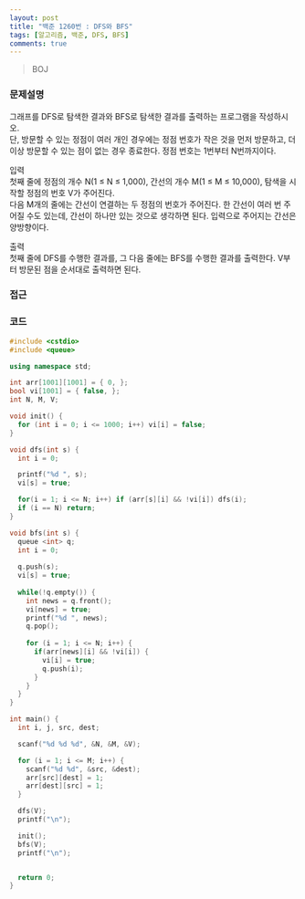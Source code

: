 ```yaml
---
layout: post
title: "백준 1260번 : DFS와 BFS"
tags: [알고리즘, 백준, DFS, BFS]
comments: true
---
```


> BOJ  

### 문제설명  
그래프를 DFS로 탐색한 결과와 BFS로 탐색한 결과를 출력하는 프로그램을 작성하시오.  
단, 방문할 수 있는 정점이 여러 개인 경우에는 정점 번호가 작은 것을 먼저 방문하고, 더 이상 방문할 수 있는 점이 없는 경우 종료한다. 정점 번호는 1번부터 N번까지이다.  

입력  
첫째 줄에 정점의 개수 N(1 ≤ N ≤ 1,000), 간선의 개수 M(1 ≤ M ≤ 10,000), 탐색을 시작할 정점의 번호 V가 주어진다.  
다음 M개의 줄에는 간선이 연결하는 두 정점의 번호가 주어진다. 한 간선이 여러 번 주어질 수도 있는데, 간선이 하나만 있는 것으로 생각하면 된다. 입력으로 주어지는 간선은 양방향이다.  

출력  
첫째 줄에 DFS를 수행한 결과를, 그 다음 줄에는 BFS를 수행한 결과를 출력한다. V부터 방문된 점을 순서대로 출력하면 된다.  

### 접근  


### 코드  
~~~c++
#include <cstdio>
#include <queue>

using namespace std;

int arr[1001][1001] = { 0, };
bool vi[1001] = { false, };
int N, M, V;

void init() { 
  for (int i = 0; i <= 1000; i++) vi[i] = false; 
}

void dfs(int s) {
  int i = 0;

  printf("%d ", s);
  vi[s] = true;

  for(i = 1; i <= N; i++) if (arr[s][i] && !vi[i]) dfs(i);
  if (i == N) return;  
}

void bfs(int s) {
  queue <int> q;
  int i = 0;
  
  q.push(s);
  vi[s] = true;
  
  while(!q.empty()) {
    int news = q.front();
    vi[news] = true;
    printf("%d ", news);
    q.pop();
    
    for (i = 1; i <= N; i++) {
      if(arr[news][i] && !vi[i]) {
        vi[i] = true;
        q.push(i);
      }
    }
  }
}

int main() {
  int i, j, src, dest;

  scanf("%d %d %d", &N, &M, &V);

  for (i = 1; i <= M; i++) {
    scanf("%d %d", &src, &dest);
    arr[src][dest] = 1;
    arr[dest][src] = 1;
  }

  dfs(V);
  printf("\n");

  init();
  bfs(V);
  printf("\n");


  return 0;
}
~~~